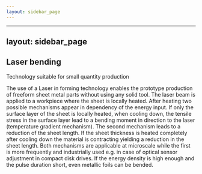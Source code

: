 ```yaml
---
layout: sidebar_page
---
```


---
layout: sidebar_page
---

## Laser bending

Technology suitable for small quantity production

The use of a Laser in forming technology enables the prototype production of freeform sheet metal parts without using any solid tool. The laser beam is applied to a workpiece where the sheet is locally  heated. After heating two possible mechanisms appear in dependency of the energy input. If only the surface layer of the sheet is locally heated, when cooling down, the tensile stress in the surface layer lead to a bending moment in direction to the laser (temperature gradient mechanism). The second mechanism leads to a reduction of the sheet length. If the sheet thickness is heated completely after cooling down the material is contracting yielding a reduction in the sheet length. Both mechanisms are applicable at microscale while the first is more frequently and industrially used e.g. in case of optical sensor adjustment in compact disk drives. If the energy density is high enough and the pulse duration short, even metallic foils can be bended. 